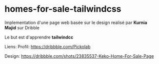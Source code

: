 # homes-for-sale-tailwindcss

Implementation d'une page web basée sur le design realisé par **Kurnia Majid** sur Dribble

Le but est d'apprendre **tailwindcc**

Liens:
Profil: https://dribbble.com/Pickolab

Design: https://dribbble.com/shots/23835537-Keko-Home-For-Sale-Page

